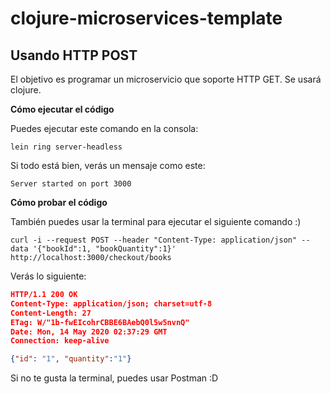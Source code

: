 # clojure-microservices-template
Usando HTTP POST
---
El objetivo es programar un microservicio que soporte HTTP GET. Se usará clojure.

**Cómo ejecutar el código** </br>

Puedes ejecutar este comando en la consola:
```
lein ring server-headless
```
Si todo está bien, verás un mensaje como este:
```
Server started on port 3000
```

**Cómo probar el código** </br>

También puedes usar la terminal para ejecutar el siguiente comando :)

```
curl -i --request POST --header "Content-Type: application/json" --data '{"bookId":1, "bookQuantity":1}' http://localhost:3000/checkout/books
```

Verás lo siguiente:
```json
HTTP/1.1 200 OK
Content-Type: application/json; charset=utf-8
Content-Length: 27
ETag: W/"1b-fwEIcohrCBBE6BAebQ0l5w5nvnQ"
Date: Mon, 14 May 2020 02:37:29 GMT
Connection: keep-alive

{"id": "1", "quantity":"1"}
```

Si no te gusta la terminal, puedes usar Postman :D
